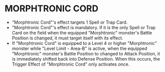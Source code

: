 # MORPHTRONIC CORD

*   "Morphtronic Cord"'s effect targets 1 Spell or Trap Card.
*   "Morphtronic Cord"'s effect is mandatory. If it is the only Spell or Trap Card on the field when the equipped "Morphtronic" monster's Battle Position is changed, it must target itself with its effect.
*   If "Morphtronic Cord" is equipped to a Level 4 or higher "Morphtronic" monster while "Level Limit - Area-B" is active, when the equipped "Morphtronic" monster's Battle Position to changed to Attack Position, it is immediately shifted back into Defense Position. When this occurs, the Trigger Effect of "Morphtronic Cord" only activates once.
